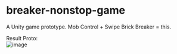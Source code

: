 # breaker-nonstop-game
A Unity game prototype.   Mob Control + Swipe Brick Breaker = this.

Result Proto:
<br>
![image](https://github.com/user-attachments/assets/5b35c48d-9a68-4dc3-a825-b228932949f2)

